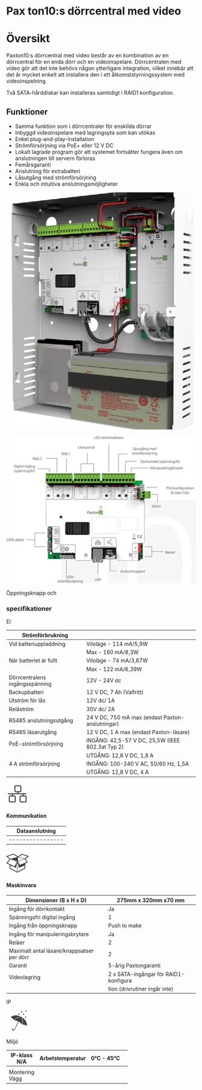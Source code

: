 # Pax ton10:s dörrcentral med video

# Översikt

Paxton10:s dörrcentral med video består av en kombination av en dörrcentral för en enda dörr och en videoinspelare. Dörrcentralen med video gör att det inte behövs någon ytterligare integration, vilket innebär att det är mycket enkelt att installera den i ett åtkomststyrningssystem med videoinspelning.

Två SATA-hårddiskar kan installeras samtidigt i RAID1 konfiguration.

## Funktioner

- Samma funktion som i dörrcentraler för enskilda dörrar
- Inbyggd videoinspelare med lagringsyta som kan utökas
- Enkel plug-and-play-installation
- Strömförsörjning via PoE+ eller 12 V DC
- Lokalt lagrade program gör att systemet fortsätter fungera även om anslutningen till servern förloras
- Femårsgaranti
- Anslutning för extrabatteri
- Låsutgång med strömförsörjning
- Enkla och intuitiva anslutningsmöjligheter

![](_page_0_Picture_14.jpeg)

![](_page_0_Figure_15.jpeg)

Öppningsknapp och

### specifikationer

El

| Strömförbrukning               |                                                  |
|--------------------------------|--------------------------------------------------|
| Vid batteriuppladdning         | Viloläge - 114 mA/5,9W                           |
|                                | Max - 160 mA/8,3W                                |
| När batteriet är fullt         | Viloläge - 74 mA/3,87W                           |
|                                | Max - 122 mA/6,39W                               |
| Dörrcentralens ingångsspänning | 12V - 24V dc                                     |
| Backupbatteri                  | 12 V DC, 7 Ah (Valfritt)                         |
| Utström för lås                | 12V dc/ 1A                                       |
| Reläström                      | 30V dc/ 2A                                       |
| RS485 anslutningsutgång        | 24 V DC, 750 mA max (endast Paxton-anslutningar) |
| RS485 läsarutgång              | 12 V DC, 1 A max (endast Paxton-läsare)          |
| PoE-strömförsörjning           | INGÅNG: 42,5-57 V DC, 25,5W (IEEE 802.3at Typ 2) |
|                                | UTGÅNG: 12,8 V DC, 1,8 A                         |
| 4 A strömförsörjning           | INGÅNG: 100-240 V AC, 50/60 Hz, 1,5A             |
|                                | UTGÅNG: 12,8 V DC, 4 A                           |

![](_page_1_Figure_4.jpeg)

#### Kommunikation

| Dataanslutning |
|----------------|
|----------------|

![](_page_1_Picture_7.jpeg)

#### Maskinvara

| Dimensioner (B x H x D)                    | 275mm x 320mm x70 mm                  |
|--------------------------------------------|---------------------------------------|
| Ingång för dörrkontakt                     | Ja                                    |
| Spänningsfri digital ingång                | 1                                     |
| Ingång från öppningsknapp                  | Push to make                          |
| Ingång för manipuleringsbrytare            | Ja                                    |
| Reläer                                     | 2                                     |
| Maximalt antal läsare/knappsatser per dörr | 2                                     |
| Garanti                                    | 5-årig Paxtongaranti                  |
| Videolagring                               | 2 x SATA-ingångar för RAID1-konfigura |
|                                            | tion (drivrutiner ingår inte)         |

IP

![](_page_1_Picture_10.jpeg)

Miljö

| IP-klass<br>N/A   | Arbetstemperatur | 0°C - 45°C |  |
|-------------------|------------------|------------|--|
|                   |                  |            |  |
| Montering<br>Vägg |                  |            |  |